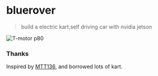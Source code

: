 # bluerover

> build a electric kart,self driving car with nvidia jetson

![T-motor p80](https://raw.githubusercontent.com/unbelief/bluerover/master/assets/screenshot/IMG_5490.JPG)

### Thanks

Inspired by [MTT136](https://www.youtube.com/watch?v=gcIwrdeP21s), and borrowed lots of kart.
